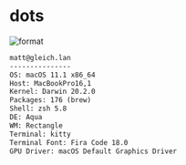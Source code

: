 
# dots

![format](https://github.com/Matt-Gleich/dots/workflows/format/badge.svg)

```txt
matt@gleich.lan 
--------------- 
OS: macOS 11.1 x86_64 
Host: MacBookPro16,1 
Kernel: Darwin 20.2.0 
Packages: 176 (brew) 
Shell: zsh 5.8 
DE: Aqua 
WM: Rectangle 
Terminal: kitty 
Terminal Font: Fira Code 18.0 
GPU Driver: macOS Default Graphics Driver 
```
